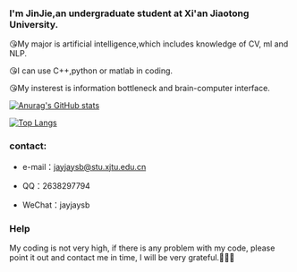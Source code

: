 ### I'm JinJie,an undergraduate student at Xi'an Jiaotong University.

😘My major is artificial intelligence,which includes knowledge of CV, ml and NLP.

😘I can use C++,python or matlab in coding.

😘My insterest is information bottleneck and brain-computer interface.

[![Anurag's GitHub stats](https://github-readme-stats.vercel.app/api?username=kid-yang233)](https://github.com/anuraghazra/github-readme-stats)

[![Top Langs](https://github-readme-stats.vercel.app/api/top-langs/?username=kid-yang233)](https://github.com/anuraghazra/github-readme-stats)

### contact:
* e-mail：jayjaysb@stu.xjtu.edu.cn

* QQ：2638297794
  
* WeChat：jayjaysb

### Help
My coding is not very high, if there is any problem with my code, please point it out and contact me in time, I will be very grateful.🥺🥺🥺
